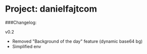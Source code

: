 # Project: danielfajtcom



###Changelog:

v0.2
- Removed "Background of the day" feature (dynamic base64 bg)
- Simplified env